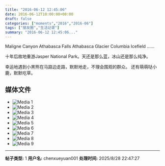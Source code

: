 ```yaml
---
title: "2016-06-12 12:45:06"
date: 2016-06-12T10:00:00+08:00
draft: false
categories: ["moments","2016","2016-06"]
tags: ["朋友圈","生活记录"]
summary: "2016-06-12 12:45:06..."
---
```


Maligne Canyon
Athabasca Falls
Athabasca Glacier
Columbia Icefield
……

十年后故地重游Jasper National Park。天还是那么蓝，冰山还是那么纯净。

幸运地遇到小黑熊在马路边走路，默默地走，不理会围观的群众。
还有萌萌哒小鹿，默默吃草。

## 媒体文件

- ![Media 1](/Moments/photos/2016-06-12/201606121245060.jpg)
- ![Media 2](/Moments/photos/2016-06-12/201606121245061.jpg)
- ![Media 3](/Moments/photos/2016-06-12/201606121245062.jpg)
- ![Media 4](/Moments/photos/2016-06-12/201606121245063.jpg)
- ![Media 5](/Moments/photos/2016-06-12/201606121245064.jpg)
- ![Media 6](/Moments/photos/2016-06-12/201606121245065.jpg)
- ![Media 7](/Moments/photos/2016-06-12/201606121245066.jpg)
- ![Media 8](/Moments/photos/2016-06-12/201606121245067.jpg)
- ![Media 9](/Moments/photos/2016-06-12/201606121245068.jpg)

---

**帖子类型:** 1
**用户名:** chenxueyuan001
**处理时间:** 2025/8/28 22:47:27